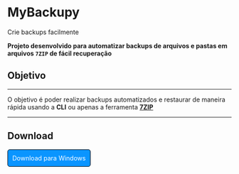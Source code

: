 # MyBackupy

Crie backups facilmente

**Projeto desenvolvido para automatizar backups de arquivos e pastas em arquivos `7ZIP` de fácil recuperação**

## Objetivo
___

O objetivo é poder realizar backups automatizados e restaurar de maneira rápida usando a **CLI** ou apenas a ferramenta [**7ZIP**](https://www.7-zip.org/download.html)
___

## Download


<label style="display:flex; align-content:center;" ><a style="padding: 10px; border: 1px solid #000; border-radius: 5px; color:white; background-color: #0a95ff; text-decoration:none;" href="https://github.com/cristianpdev/MyBackupy/releases/tag/0.0.1-alpha">Download para Windows</a></label><br>